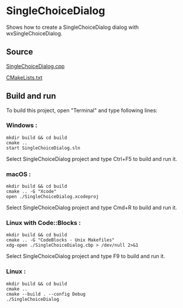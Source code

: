 # SingleChoiceDialog

Shows how to create a SingleChoiceDialog dialog with wxSingleChoiceDialog.

## Source

[SingleChoiceDialog.cpp](SingleChoiceDialog.cpp)

[CMakeLists.txt](CMakeLists.txt)

## Build and run

To build this project, open "Terminal" and type following lines:

### Windows :

``` shell
mkdir build && cd build
cmake .. 
start SingleChoiceDialog.sln
```

Select SingleChoiceDialog project and type Ctrl+F5 to build and run it.

### macOS :

``` shell
mkdir build && cd build
cmake .. -G "Xcode"
open ./SingleChoiceDialog.xcodeproj
```

Select SingleChoiceDialog project and type Cmd+R to build and run it.

### Linux with Code::Blocks :

``` shell
mkdir build && cd build
cmake .. -G "CodeBlocks - Unix Makefiles"
xdg-open ./SingleChoiceDialog.cbp > /dev/null 2>&1
```

Select SingleChoiceDialog project and type F9 to build and run it.

### Linux :

``` shell
mkdir build && cd build
cmake .. 
cmake --build . --config Debug
./SingleChoiceDialog
```
